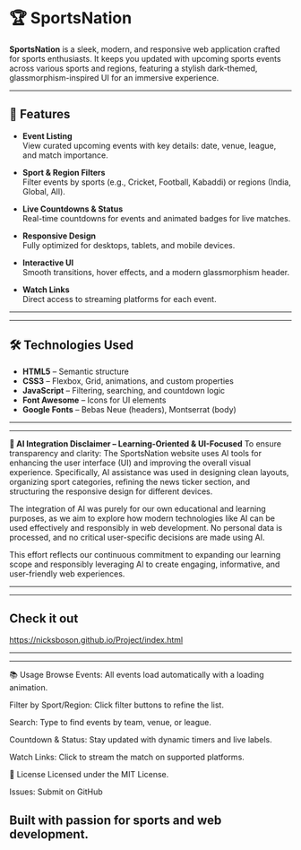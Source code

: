 # 🏆 SportsNation

**SportsNation** is a sleek, modern, and responsive web application crafted for sports enthusiasts. It keeps you updated with upcoming sports events across various sports and regions, featuring a stylish dark-themed, glassmorphism-inspired UI for an immersive experience.

---

## 🚀 Features

- **Event Listing**  
  View curated upcoming events with key details: date, venue, league, and match importance.

- **Sport & Region Filters**  
  Filter events by sports (e.g., Cricket, Football, Kabaddi) or regions (India, Global, All).

- **Live Countdowns & Status**  
  Real-time countdowns for events and animated badges for live matches.

- **Responsive Design**  
  Fully optimized for desktops, tablets, and mobile devices.

- **Interactive UI**  
  Smooth transitions, hover effects, and a modern glassmorphism header.

- **Watch Links**  
  Direct access to streaming platforms for each event.

---


---

## 🛠 Technologies Used

- **HTML5** – Semantic structure  
- **CSS3** – Flexbox, Grid, animations, and custom properties  
- **JavaScript** – Filtering, searching, and countdown logic  
- **Font Awesome** – Icons for UI elements  
- **Google Fonts** – Bebas Neue (headers), Montserrat (body)

---
---
 **📘 AI Integration Disclaimer – Learning-Oriented & UI-Focused**
 To ensure transparency and clarity: The SportsNation website uses AI tools for enhancing the user interface (UI) and improving the overall visual experience. Specifically, AI assistance was used in designing clean layouts, organizing sport categories, refining the news ticker section, and structuring the responsive design for different devices.

The integration of AI was purely for our own educational and learning purposes, as we aim to explore how modern technologies like AI can be used effectively and responsibly in web development. No personal data is processed, and no critical user-specific decisions are made using AI.

This effort reflects our continuous commitment to expanding our learning scope and responsibly leveraging AI to create engaging, informative, and user-friendly web experiences.

---
---
## Check it out 
https://nicksboson.github.io/Project/index.html

---
---

📚 Usage
Browse Events: All events load automatically with a loading animation.

Filter by Sport/Region: Click filter buttons to refine the list.

Search: Type to find events by team, venue, or league.

Countdown & Status: Stay updated with dynamic timers and live labels.

Watch Links: Click to stream the match on supported platforms.

📄 License
Licensed under the MIT License.

Issues: Submit on GitHub

Built with passion for sports and web development.
---
